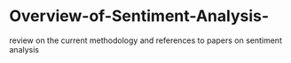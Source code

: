 # Overview-of-Sentiment-Analysis-
review on the current methodology and references to papers on sentiment analysis
